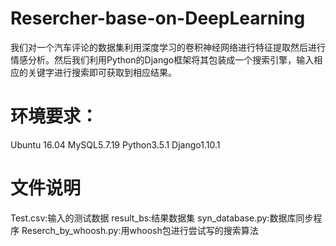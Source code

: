 # Resercher-base-on-DeepLearning
我们对一个汽车评论的数据集利用深度学习的卷积神经网络进行特征提取然后进行情感分析。然后我们利用Python的Django框架将其包装成一个搜索引擎，输入相应的关键字进行搜索即可获取到相应结果。
# 环境要求：
Ubuntu 16.04 MySQL5.7.19 Python3.5.1 Django1.10.1
# 文件说明
Test.csv:输入的测试数据 
result_bs:结果数据集 
syn_database.py:数据库同步程序 
Reserch_by_whoosh.py:用whoosh包进行尝试写的搜索算法

